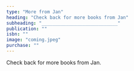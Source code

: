 ```yaml
---
type: "More from Jan"
heading: "Check back for more books from Jan"
subheading: "____________________________"
publication: ""
isbn: ""
image: "coming.jpeg"
purchase: ""
---
```

Check back for more books from Jan.